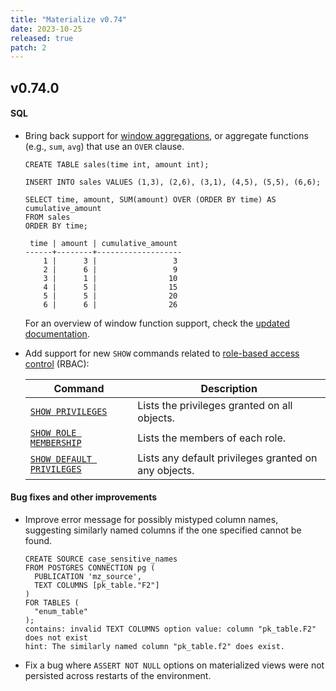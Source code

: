 ```yaml
---
title: "Materialize v0.74"
date: 2023-10-25
released: true
patch: 2
---
```


## v0.74.0

[//]: # "NOTE(morsapaes) v0.74 shipped the ALTER SCHEMA...RENAME command behind
a feature flag. This work makes progress towards supporting blue/green
deployments."

#### SQL

* Bring back support for [window aggregations](/sql/functions/#window-functions), or
  aggregate functions (e.g., `sum`, `avg`) that use an `OVER` clause.

  ```mzsql
  CREATE TABLE sales(time int, amount int);

  INSERT INTO sales VALUES (1,3), (2,6), (3,1), (4,5), (5,5), (6,6);

  SELECT time, amount, SUM(amount) OVER (ORDER BY time) AS cumulative_amount
  FROM sales
  ORDER BY time;

   time | amount | cumulative_amount
  ------+--------+-------------------
      1 |      3 |                 3
      2 |      6 |                 9
      3 |      1 |                10
      4 |      5 |                15
      5 |      5 |                20
      6 |      6 |                26
  ```

  For an overview of window function support, check the [updated documentation](/transform-data/patterns/window-functions/).

* Add support for new `SHOW` commands related to [role-based access control](/manage/access-control/#role-based-access-control-rbac) (RBAC):

  | Command                                                    | Description                                          |
  | ---------------------------------------------------------- | ---------------------------------------------------- |
  | [`SHOW PRIVILEGES`](/sql/show-privileges/)                 | Lists the privileges granted on all objects.         |
  | [`SHOW ROLE MEMBERSHIP`](/sql/show-role-membership/)       | Lists the members of each role.                      |
  | [`SHOW DEFAULT PRIVILEGES`](/sql/show-default-privileges/) | Lists any default privileges granted on any objects. |

#### Bug fixes and other improvements

* Improve error message for possibly mistyped column names, suggesting similarly
  named columns if the one specified cannot be found.

  ```mzsql
  CREATE SOURCE case_sensitive_names
  FROM POSTGRES CONNECTION pg (
    PUBLICATION 'mz_source',
    TEXT COLUMNS [pk_table."F2"]
  )
  FOR TABLES (
    "enum_table"
  );
  contains: invalid TEXT COLUMNS option value: column "pk_table.F2" does not exist
  hint: The similarly named column "pk_table.f2" does exist.
  ```

* Fix a bug where `ASSERT NOT NULL` options on materialized views were not
  persisted across restarts of the environment.
